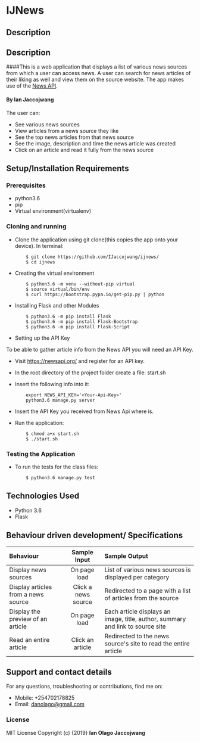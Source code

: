 # IJNews

## Description
## Description
####This is a web application that displays a list of various news sources from which a user can access news. A user can search for news articles of their liking as well and view them on the source website. The app makes use of the [News API](https://newsapi.org/).
#### By **Ian Jaccojwang**
The user can:
* See various news sources
* View articles from a news source they like
* See the top news articles from that news source
* See the image, description and time the news article was created
* Click on an article and read it fully from the news source
## Setup/Installation Requirements
### Prerequisites
* python3.6
* pip
* Virtual environment(virtualenv)

### Cloning and running
* Clone the application using git clone(this copies the app onto your device). In terminal:

          $ git clone https://github.com/IJaccojwang/ijnews/
          $ cd ijnews

* Creating the virtual environment

          $ python3.6 -m venv --without-pip virtual
          $ source virtual/bin/env
          $ curl https://bootstrap.pypa.io/get-pip.py | python

* Installing Flask and other Modules

          $ python3.6 -m pip install Flask
          $ python3.6 -m pip install Flask-Bootstrap
          $ python3.6 -m pip install Flask-Script
* Setting up the API Key

To be able to gather article info from the News API you will need an API Key.

* Visit https://newsapi.org/ and register for an API key.
* In the root directory of the project folder create a file: start.sh
* Insert the following info into it:

          export NEWS_API_KEY='<Your-Api-Key>'
          python3.6 manage.py server

* Insert the API Key you received from News Api where <Your-Api-Key> is.

* Run the application:

          $ chmod a+x start.sh
          $ ./start.sh
### Testing the Application
* To run the tests for the class files:

          $ python3.6 manage.py test

## Technologies Used
* Python 3.6
* Flask
## Behaviour driven development/ Specifications

| Behaviour |  Sample Input | Sample Output |
| :---------------- | :---------------: | :------------------ |
| Display news sources | On page load | List of various news sources is displayed per category |
| Display articles from a news source | Click a news source | Redirected to a page with a list of articles from the source |
| Display the preview of an article | On page load | Each article displays an image, title, author, summary and link to source site |
| Read an entire article | Click an article | Redirected to the news source's site to read the entire article |

## Support and contact details
For any questions, troubleshooting or contributions,  find me on:
* Mobile: +254702178825
* Email: danolago@gmail.com
### License
MIT License
Copyright (c) {2019} **Ian Olago Jaccojwang**
